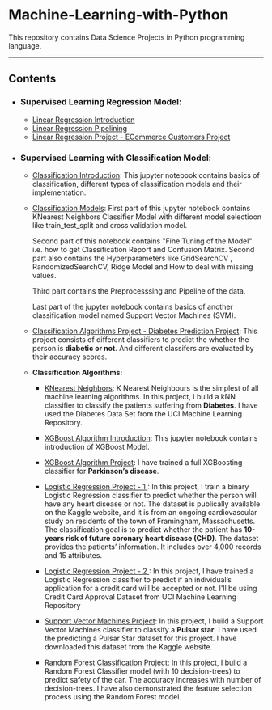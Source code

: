# Machine-Learning-with-Python

This repository contains Data Science Projects in Python programming language.

-------------------------------------------------------------------------------------------------

## Contents 
  - ### Supervised Learning Regression Model:
    * [Linear Regression Introduction](https://github.com/Ravjot03/Machine-Learning-Models/blob/master/Linear%20Regression/LinearRegressionIntro.ipynb)
    * [Linear Regression Pipelining](https://github.com/Ravjot03/Machine-Learning-Models/blob/master/Linear%20Regression/LinearRegressionModels.ipynb)
    * [Linear Regression Project - ECommerce Customers Project](https://github.com/Ravjot03/E-Commerce-Customers-Project)
    
  - ### Supervised Learning with Classification Model:
    * [Classification Introduction](https://github.com/Ravjot03/Machine-Learning-Models/blob/master/Classification/ClassificationIntro.ipynb):
      This jupyter notebook contains basics of classification, different types of classification models and their implementation.
    * [Classification Models](https://github.com/Ravjot03/Machine-Learning-Models/blob/master/Classification/ClassificationDataCampModels.ipynb):
      First part of this jupyter notebook contains KNearest Neighbors Classifier Model with different model selectioon like train_test_split and cross validation model.

      Second part of this notebook contains "Fine Tuning of the Model" i.e. how to get Classification Report and Confusion Matrix.
      Second part also contains the Hyperparameters like GridSearchCV , RandomizedSearchCV, Ridge Model and How to deal with missing values.

      Third part contains the Preprocesssing and Pipeline of the data.

      Last part of the jupyter notebook contains basics of another classification model named Support Vector Machines (SVM).
      
    * [Classification Algorithms Project - Diabetes Prediction Project](https://github.com/Ravjot03/Diabetes-Prediction):
      This project consists of different classifiers to predict the whether the person is **diabetic or not**. And different classifers are evaluated by their accuracy scores.
    
    * **Classification Algorithms:**
      
      - [KNearest Neighbors](https://github.com/Ravjot03/Machine-Learning-Models/blob/master/Classification/ClassificationDataCampModels.ipynb):
        K Nearest Neighbours is the simplest of all machine learning algorithms. In this project, I build a kNN classifier to classify the patients suffering from **Diabetes**. I have used the Diabetes Data Set from the UCI Machine Learning Repository.
      
      - [XGBoost Algorithm Introduction](https://github.com/Ravjot03/Machine-Learning-Models/blob/master/Classification/XGBoost.ipynb):
        This jupyter notebook contains introduction of XGBoost Model.
      - [XGBoost Algorithm Project](https://github.com/Ravjot03/Parkinsons-Disease):
        I have trained a full XGBoosting classifier for **Parkinson’s disease**.
        
      - [Logistic Regression Project - 1 ](https://github.com/Ravjot03/Heart-Disease-Prediction):
        In this project, I train a binary Logistic Regression classifier to predict whether the person will have any heart disease or not. The dataset is publically available on the Kaggle website, and it is from an ongoing cardiovascular study on residents of the town of Framingham, Massachusetts. The classification goal is to predict whether the patient has **10-years risk of future coronary heart disease (CHD)**. The dataset provides the patients’ information. It includes over 4,000 records and 15 attributes.
        
      - [Logistic Regression Project - 2 ](https://github.com/Ravjot03/Predicting-Credit-Card-Approvals):
        In this project, I have trained a Logistic Regression classifier to predict if an individual’s application for a credit card will be accepted or not. I'll be using Credit Card Approval Dataset from UCI Machine Learning Repository
        
      - [Support Vector Machines Project](https://github.com/Ravjot03/Support-Vector-Machines-Project):
        In this project, I build a Support Vector Machines classifier to classify a **Pulsar star**. I have used the predicting a Pulsar Star dataset for this project. I have downloaded this dataset from the Kaggle website.
        
      - [Random Forest Classification Project](https://github.com/Ravjot03/Random-Forest-Classification-Project):
       In this project, I build a Random Forest Classifier model (with 10 decision-trees) to predict safety of the car. The accuracy increases with number of decision-trees. I have also demonstrated the feature selection process using the Random Forest model.
